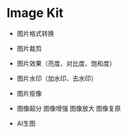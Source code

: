 # Image Kit

- 图片格式转换
- 图片裁剪
- 图片效果（亮度、对比度、饱和度）
- 图片水印（加水印、去水印）
- 图片抠像

- 图像超分 图像增强 图像放大 图像复原
- AI生图